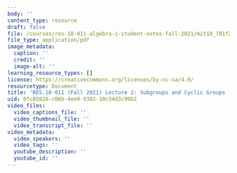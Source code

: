 ```yaml
---
body: ''
content_type: resource
draft: false
file: /courses/res-18-011-algebra-i-student-notes-fall-2021/mit18_701f21_lect2.pdf
file_type: application/pdf
image_metadata:
  caption: ''
  credit: ''
  image-alt: ''
learning_resource_types: []
license: https://creativecommons.org/licenses/by-nc-sa/4.0/
resourcetype: Document
title: 'RES.18-011 (Fall 2021) Lecture 2: Subgroups and Cyclic Groups '
uid: 0fc85826-c06b-4ee0-9382-10c34d3c99b2
video_files:
  video_captions_file: ''
  video_thumbnail_file: ''
  video_transcript_file: ''
video_metadata:
  video_speakers: ''
  video_tags: ''
  youtube_description: ''
  youtube_id: ''
---
```

